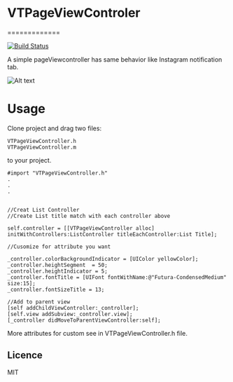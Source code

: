 # VTPageViewControler
=============

[![Build Status](https://travis-ci.org/vienvu89/VTPageViewControler.svg?branch=master)](https://travis-ci.org/vienvu89/VTPageViewControler)

A simple pageViewcontroller has same behavior like Instagram notification tab.

![Alt text](https://i.gyazo.com/58fec8fee99b97c5bb55419ba99c24ad.gif "Demo")

Usage
==============

Clone project and drag two files:

    VTPageViewController.h
    VTPageViewController.m 

to your project.


```objc
#import "VTPageViewController.h"
.
.
.


//Creat List Controller
//Create List title match with each controller above

self.controller = [[VTPageViewController alloc] initWithControllers:ListController titleEachController:List Title];

//Cusomize for attribute you want

_controller.colorBackgroundIndicator = [UIColor yellowColor];
_controller.heightSegment  = 50;
_controller.heightIndicator = 5;
_controller.fontTitle = [UIFont fontWithName:@"Futura-CondensedMedium" size:15];
_controller.fontSizeTitle = 13;

//Add to parent view
[self addChildViewController:_controller];
[self.view addSubview:_controller.view];
[_controller didMoveToParentViewController:self];

```

More attributes for custom see in VTPageViewController.h file.

## Licence

MIT
